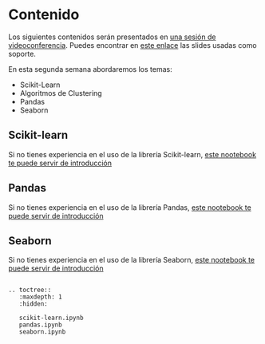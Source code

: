 # Contenido 

Los siguientes contenidos serán presentados en [una sesión de videoconferencia](sesion.md).
Puedes encontrar en [este enlace](slides/slides.pdf) las slides usadas como soporte.

En esta segunda semana abordaremos los temas:

- Scikit-Learn
- Algoritmos de Clustering
- Pandas
- Seaborn

## Scikit-learn

Si no tienes experiencia en el uso de la librería Scikit-learn, [este nootebook te puede servir de
introducción](scikit-learn.ipynb)

## Pandas

Si no tienes experiencia en el uso de la librería Pandas, [este nootebook te puede servir de
introducción](pandas.ipynb)

## Seaborn

Si no tienes experiencia en el uso de la librería Seaborn, [este nootebook te puede servir de
introducción](pandas.ipynb)



```{eval-rst}

.. toctree::
   :maxdepth: 1
   :hidden:

   scikit-learn.ipynb
   pandas.ipynb
   seaborn.ipynb

```
